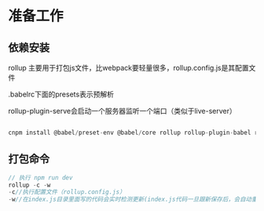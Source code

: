 # 准备工作

## 依赖安装

rollup 主要用于打包js文件，比webpack要轻量很多，rollup.config.js是其配置文件

.babelrc下面的presets表示预解析

rollup-plugin-serve会启动一个服务器监听一个端口（类似于live-server）

```javascript

cnpm install @babel/preset-env @babel/core rollup rollup-plugin-babel rollup-plugin-serve -D

```

## 打包命令

```javascript
// 执行 npm run dev
rollup -c -w
-c//执行配置文件（rollup.config.js）
-w//在index.js目录里面写的代码会实时检测更新(index.js代码一旦跟新保存后，会自动重新打包输入到dist目录)

```

